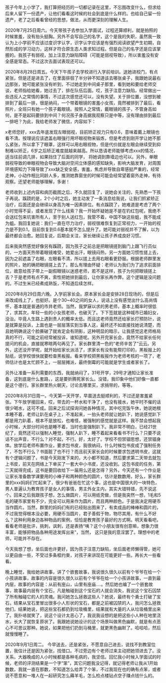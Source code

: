 孩子今年上小学了，我打算把经历的一切都记录在这里，不忘图改变什么，但求给后来人留下一份遗产，让他们看看这时候的社会到底是什么样的。也给自己留一份遗产，老了之后看看曾经的思想，做法，从而更深刻的理解人生。

2020年7月25日周六。今天带孩子去参加入学面试，过程还算顺利，就是拍照的时候害羞，没有抬头挺胸。另外不会写自己的名字，这个是我的失职，虽然我一致认为上小学前不应该过度识字认字，识字认字应该是有强烈阅读欲望产生初期，自然形成的学习动力，这样才符合原生态人类求知过程。但是自己的名字还是应该掌握的。我孩子有弱视，加上注意力缺陷障碍（可能是弱视导致），所以害羞没有安全感是常态。不过这次去面试表现还可以。

2020年8月28日周五。今天下午孩子去学校进行入学前培训。送她进校门，有点紧张，但是还是进去了，在里面徘徊了半分钟不知道该去哪张桌子，我跟她说最右边那张，她可能紧张没有听到，不过她走到中间桌子那里，看到她和要给老师交谈，老师指给她看，她过去了，排在队伍后面。哎，孩子注意力缺陷，经常做出一些违反人之常情的事情，不过这次感觉还可以，没有失望。关于排位置，没想到被排到了最后一排，很是纳闷，一个带着眼镜的害羞小女孩，竟然被排到了最后，看照片，全班只有她一个孩子戴眼镜。按照人之常情，戴眼镜的孩子，不管身高如何，是不是起码要排到中间？何况孩子身高据我观察只是中等，没有理由排到最后一排吧？为此，我给老师发了微信，内容如下：

x老师您好，xxx去年底发现左眼弱视，目前矫正视力只有0.6，意味着戴上眼镜也看不清。按理说应该遮盖右眼强行用坏眼视物来锻炼，但是考虑到刚开学让她不那么紧张，所以拿下了眼罩，这样可以用右眼视物，但是代价就是左眼会继续受到抑制难以矫正，6岁之后矫正难度就越来越高。所以恳请老师能够考虑xxx的情况，适当往前调几排，如果挡住了后面的同学， 将她调到靠墙边也可以。另外，单眼弱视导致的单眼视物会导致大脑对空间立体感的感知缺失，影响大脑发育，对周围环境感知力下降导致了xxx缺乏安全感，害羞，焦虑并导致自卑感挺严重的，经常走神，小动作相比同龄人多，推测她靠窗坐的时候可能会经常望着窗外走神，有待观察。还望老师能够理解，多谢！

老师收到上述内容和病历截图之后，不久就回复了，说她会关注的，先熟悉一下孩子再说。蹊跷的是，2个小时之后，她主动发了一条消息给我说，让我们抓紧矫正治疗，后面还是会继续以身高为唯一因素排位。有点蹊跷了，她难道是考虑了两个小时觉得不妥，或者发现了什么线索？我一开始怀疑她是不是在钓红包呢，我绝不会送红包来坑害所有人，至于别人送红包，我管不着，中国不缺这些蛆，我不能成为蛆。我回复她说：我们一直在尽力治疗，弱视很难恢复到正常视力，一开始的视力是不到0.1，目前恢复到0.6基本就不怎么提升了。她可能对弱视并不了解，以为最终都会治愈。她回复说，后期会关注，家长继续让孩子养成良好习惯。

后来我突然感觉好像另有蹊跷，因为孩子之前总是把眼镜搓到脑门上跟飞行员似的，一方面天热带着眼镜难受，她爱出汗，眼镜闷热，另一方面她习惯性搓上去，因为之前遮盖了右眼，左眼看不清，所以搓上去用右眼看更舒服。根据老师群里发的照片，她的确把眼镜搓上去了。那么有理由怀疑：老师认为我们为了追求前面排位，故意给孩子带上一副假眼镜以迷惑老师，若不是这样，孩子为何把眼镜搓上去？于是老师有点不爽，索性把她排到最后，让你家长再作弊。这个逻辑是没问题的。不过生米已经煮成熟饭，不知道后续怎样。


2020年8月29日周六晚。入学前家长会。原本家长会是安排28日现场的，但是后来改成线上了，也挺好。是个30~40之间的女人，说话上没有感觉出什么高尚情怀，基本就是普通的市井老师。当然，我梦寐以求的男老师，基本上概率时很低了，求其次，年轻一些的小女孩老师，也破灭了。下下签就是这种城市已婚妇女，没治。毕竟人生路上遇到贵人的概率太低。而且这老师竟然还给家长打预防针，说是就算是投诉，上面也是一层层落实到当事人这，最终还不如直接找她说清楚，而且她明确说这个脸撕破了就肯定会有阴影，这种明显的暗示，让我感觉这老师格局真的不行，可能之前经常被投诉，谁知道呢。另外开完家长会，竟然不给家长任何提问的机会，直接就寒暄两句再见了。家长群里清一色的“老师辛苦了”云云。另外，这还没开学呢，就开始给家长派活了，求家长有没有能帮打印的，黑板报上的贴纸，说学校很快就要检查黑板报。看来学校把黑板报作为老师考核的一项了，老师估计也是太忙顾不上，一层层摊派，最终倒霉的可能就是学生或者家长了。

另外让准备一系列需要的东西，我就纳闷了，31号开学，29号才通知让家长准备，这到底是什么套路，，这是要折腾死家长么。没错，我印象中他们好像一直都是这个德行。家长群里热火朝天，讨论去哪里买，求捎带的，等等。

2020年8月31日周一。今天第一天开学，早晨送去挺顺利的，不过还是害羞紧张。下午放学接回来，哎，带去的一杯水和干净了，也没有接水，她平时不催的话很少喝水，这可不成。回来之后试探询问她各种情况，其中吃完饭午休，她说她根本睡不着，老师让趴在桌子上，不准起来，一抬头老师就让她趴下，她说感觉趴下都是用力趴着，根本不是放松，也难怪，被强制的感觉就是这样。我不禁会想起我小时候，大部分时间也是睡不着，当时也是强制趴下。我非常不明白，已经21世纪了，竟然还可以强制人睡觉，强制人趴下，睡不着起来看看书不行么？只要不说话不出声音，不行么？对不起，不行。好，太好了。学校不但禁锢思想，还禁锢身体。放学后老师布置作业，要求包书皮，我很纳闷，什么时候包书皮成了强制任务了，不包不行么？书面脏了也不行？而且前天家长会的时候要求包透明书皮，这就有个逻辑问题了，书是今天刚发下来的，大小都不知道，然后要求第二天带去就包上书皮，前天在网络上下单买了一套大中小书皮，还没收到。这包书皮的任务，第二天就得完成，这书是要回收给下一届用么还是怎得？另外，今天还有一个作业是让家长准备数学课要用的小棒子和两种颜色的圆片，估计是数数用，好么，家长群里的xxx妈妈们忙起来了，很少有爸爸在忙这个事，这也是中国很大的一块特色，男人普遍认为教育孩子是女人的事情，男主外女主内，其实大错特错，先不说这个。回来之后我跟孩子想，怎么做圆片，可以用纸壳做，但是我突然一想，1毛和5毛的硬币家里有不少，完全可以用来作为圆片，而且两种颜色。于是我决定用硬币当作圆片。当然，群里的妈妈们有的已经贴出图来了，有卖成品的棒棒和圆片的，不过我觉得根本没必要，用硬币当圆片，君子善假于物，物尽其用，有什么不好么？这种利用身边各种物品的案例，恰恰是教育孩子最好的方式啊。明天看看吧，看看老师是批评，挑刺，讽刺，还是表扬“咦？这个小朋友很有创意嘛，想象力很丰富，能够把物品各种用途发挥出来”，当然， 这只是我的意淫罢了。理想中的老师，可能并不存在。


今天我想了想，坐后面也许更好，因为孩子注意力缺陷，坐后面老师懒得管，她可以更自由一些，不受过多条框约束，对孩子来讲现在可能更好一些。再长大一些看看。

晚上睡觉，我给她讲故事，讲了个嵌套故事，我说很久很久以前有个爷爷在给一个小孩讲故事，故事的内容是很久很久以前有个爷爷在给一个小孩讲故事，一直到最内层，故事的内容是：从前有座山，山里有座庙....。然后她也编了一个嵌套故事，故事最内层有个宝石，凡是触碰到这个宝石的人就会消失，我说这个宝石囚禁了所有触碰它的人的灵魂。我问她怎么拯救这些人？她说，最终有个勇士打破了宝石，结果从宝石里冒出很多小人形状的宝石，都是之前被囚禁的人，我问怎么拯救他们，结果她说，把这些宝石都扔到垃圾桶里，结果就有大量的人从垃圾桶里出来了。我扑哧就笑了，说这个设计太恶心了，我说我设想的是把这些小人种在地里浇水，长大了就恢复原状了。我跟她说她设计的这个场景叫做黑色幽默，就是有点恶心不可思议那种。她说，如果把他们扔到马桶里，就更黑色幽默了。哈哈哈，然后就慢慢睡了。

2020年9月1日周二。 今早送去，还是紧张，不愿意自己进去，说找不到教室位置，我估计还是因为紧张，找借口。不过旁边有个老师过来主动把她领进去了。没关系，大器晚成的人小时候都是各种毛病的，我坚信。回忆我小时候入学面试的时候，老师的评测结果是一个字“笨”，其它问题我没记得，就记得老师让我从1开始数数，我就一直在那数，不知道怎么给弄了个笨，不过我现在也的确有点笨，或者说不愿意和一堆人在一起研究怎么薅羊毛，怎么检点楼钻点空子赚点钱什么的。
